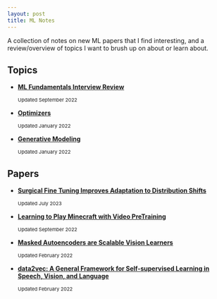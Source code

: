 ```yaml
---
layout: post
title: ML Notes
---
```

A collection of notes on new ML papers that I find interesting, and a review/overview of topics I want to brush up on about or learn about.

## Topics
<!-- * [**Video Understanding**](/notes/ml_notes/video)
    <div style=" font-size: 11px;">Updated February 2023</div> -->
<!-- * [**Distributed Training with PyTorch**](/notes/ml_notes/distributed)
    <div style=" font-size: 11px;">Updated July 2023</div> -->

* [**ML Fundamentals Interview Review**](/notes/ml_notes/interview_notes)
    <div style=" font-size: 11px;">Updated September 2022</div>

* [**Optimizers**](/notes/ml_notes/optimizers)
    <div style=" font-size: 11px;">Updated January 2022</div>

* [**Generative Modeling**](/notes/ml_notes/generative)
    <div style=" font-size: 11px;">Updated January 2022</div>

<!-- * [**Contrastive Learning**](/notes/ml_notes/contrastive)
    <div style=" font-size: 11px;">Updated December 2022</div> -->

## Papers
* [**Surgical Fine Tuning Improves Adaptation to Distribution Shifts**](/notes/ml_notes/surgical)
    <div style=" font-size: 11px;">Updated July 2023</div>

* [**Learning to Play Minecraft with Video PreTraining**](/notes/ml_notes/vpt)
    <div style=" font-size: 11px;">Updated September 2022</div>

* [**Masked Autoencoders are Scalable Vision Learners**](/notes/ml_notes/masked_autoencoders)
    <div style=" font-size: 11px;">Updated February 2022</div>

* [**data2vec: A General Framework for Self-supervised Learning in Speech, Vision, and Language**](/notes/ml_notes/data2vec)
    <div style=" font-size: 11px;">Updated February 2022</div>



